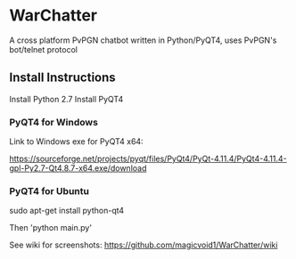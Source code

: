 # WarChatter
A cross platform PvPGN chatbot written in Python/PyQT4, uses PvPGN's bot/telnet protocol

## Install Instructions
Install Python 2.7
Install PyQT4

### PyQT4 for Windows

Link to Windows exe for PyQT4 x64:

  https://sourceforge.net/projects/pyqt/files/PyQt4/PyQt-4.11.4/PyQt4-4.11.4-gpl-Py2.7-Qt4.8.7-x64.exe/download

### PyQT4 for Ubuntu

  sudo apt-get install python-qt4

Then 'python main.py'

See wiki for screenshots:
https://github.com/magicvoid1/WarChatter/wiki
